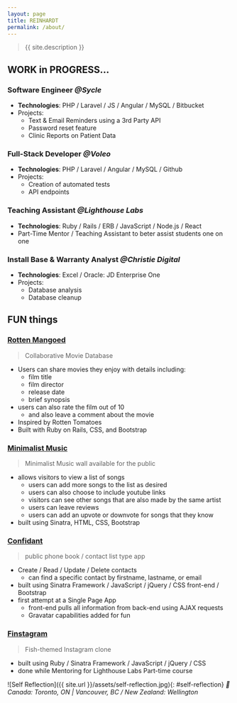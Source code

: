 ```yaml
---
layout: page
title: REINHARDT
permalink: /about/
---
```



> {{ site.description }}


## WORK in PROGRESS...

### Software Engineer  _@Sycle_
- **Technologies**: PHP / Laravel / JS / Angular / MySQL / Bitbucket
- Projects:
  - Text & Email Reminders using a 3rd Party API
  - Password reset feature
  - Clinic Reports on Patient Data

### Full-Stack Developer _@Voleo_
- **Technologies**: PHP / Laravel / Angular / MySQL / Github
- Projects:
  - Creation of automated tests
  - API endpoints

### Teaching Assistant _@Lighthouse Labs_
- **Technologies**: Ruby / Rails / ERB / JavaScript / Node.js / React
- Part-Time Mentor / Teaching Assistant to beter assist students one on one

### Install Base & Warranty Analyst _@Christie Digital_
- **Technologies**: Excel / Oracle: JD Enterprise One
- Projects:
  - Database analysis
  - Database cleanup

   
     

<!--![Loci]({{ site.url }}/assets/projects-pic.png){: #projects-pic}-->

## FUN things

<!-- # [Rotten Mangoed](http://rotten-mangoed.herokuapp.com/) -->

### [Rotten Mangoed](https://github.com/reinhardtcgr/rotten_mangoes)
> Collaborative Movie Database

- Users can share movies they enjoy with details including:
  - film title
  - film director
  - release date
  - brief synopsis
- users can also rate the film out of 10
  - and also leave a comment about the movie
- Inspired by Rotten Tomatoes
- Built with Ruby on Rails, CSS, and Bootstrap


<!-- # [Minimalist Music](https://minimalist-music.herokuapp.com/) -->

### [Minimalist Music](https://github.com/reinhardtcgr/music_wall_app)
> Minimalist Music wall available for the public

- allows visitors to view a list of songs
  - users can add more songs to the list as desired
  - users can also choose to include youtube links
  - visitors can see other songs that are also made by the same artist
  - users can leave reviews
  - users can add an upvote or downvote for songs that they know
- built using Sinatra, HTML, CSS, Bootstrap


<!-- # [Confidant](https://confidant.herokuapp.com/) -->

### [Confidant](https://github.com/reinhardtcgr/confidant)
> public phone book / contact list type app

- Create / Read / Update / Delete contacts
  - can find a specific contact by firstname, lastname, or email
- built using Sinatra Framework / JavaScript / jQuery / CSS front-end / Bootstrap
- first attempt at a Single Page App
  - front-end pulls all information from back-end using AJAX requests
  - Gravatar capabilities added for fun


<!-- # [Finstagram](live URL here) -->

### [Finstagram](https://github.com/reinhardtcgr/finstagram)
> Fish-themed Instagram clone

- built using Ruby / Sinatra Framework / JavaScript / jQuery / CSS
- done while Mentoring for Lighthouse Labs Part-time course


![Self Reflection]({{ site.url }}/assets/self-reflection.jpg){: #self-reflection}
_📌 Canada: Toronto, ON | Vancouver, BC / New Zealand: Wellington_  


<!--![Vancouver Andy Livingstone Park]({{ site.url }}/assets/VAN_20160123_031328.jpg){: #contact-pic}-->
<!--#### _Otherwise: exploring the world on another adventure_-->

